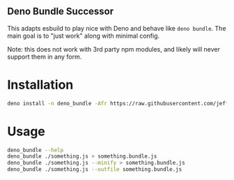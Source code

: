## Deno Bundle Successor

This adapts esbuild to play nice with Deno and behave like `deno bundle`.
The main goal is to "just work" along with minimal config.

Note: this does not work with 3rd party npm modules, and likely will never support them in any form.

# Installation
```sh
deno install -n deno_bundle -Afr https://raw.githubusercontent.com/jeff-hykin/deno_bundle/master/main.js
```

# Usage
```sh
deno_bundle --help
deno_bundle ./something.js > something.bundle.js
deno_bundle ./something.js --minify > something.bundle.js
deno_bundle ./something.js --outfile something.bundle.js
```
